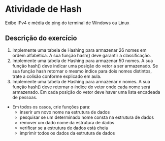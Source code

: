 # Atividade de Hash
Exibe IPv4 e média de ping do terminal de Windows ou Linux

## Descrição do exercício
1. Implemente uma tabela de Hashing para armazenar 26 nomes em ordem alfabética. A sua função hash() deve garantir a classificação.
2. Implemente uma tabela de Hashing para armazenar 50 nomes. A sua função hash() deve indicar uma posição do vetor a ser armazenado. Se sua função hash retornar o mesmo índice para dois nomes distintos, trate a colisão conforme explicado em aula.
3. Implemente uma tabela de Hashing para armazenar n nomes. A sua função hash() deve retornar o índice do vetor onde cada nome será armazenado. Em cada posição do vetor deve haver uma lista encadeada de pessoas.

- Em todos os casos, crie funções para:
  - inserir um novo nome na estrutura de dados
  - pesquisar se um determinado nome consta na estrutura de dados
  - remover um dado nome da estrutura de dados
  - verificar se a estrutura de dados está cheia
  - imprimir todos os dados da estrutura de dados
